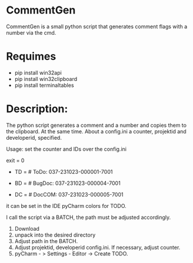 # CommentGen
CommentGen is a small python script that generates comment flags with a number via the cmd. 

# Requimes 
  - pip install win32api 
  - pip install win32clipboard
  - pip install terminaltables

# Description:
The python script generates a comment and a number and copies them to the clipboard. At the same time. 
About a config.ini a counter, projektid and developerid, specified. 

  Usage: set the counter and IDs over the config.ini
  
  exit = 0

  - TD = # ToDo: 037-231023-000001-7001

  - BD = # BugDoc: 037-231023-000004-7001

  - DC = # DocCOM: 037-231023-000005-7001   

it can be set in the IDE pyCharm colors for TODO. 

I call the script via a BATCH, the path must be adjusted accordingly.  


  1. Download 
  2. unpack into the desired directory
  3. Adjust path in the BATCH. 
  4. Adjust projektid, developerid config.ini. If necessary, adjust counter. 
  5. pyCharm - > Settings - Editor -> Create TODO.  


